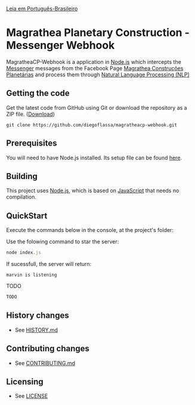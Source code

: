 [Leia em Português-Brasileiro](README.ptBR.md)
# Magrathea Planetary Construction - Messenger Webhook

MagratheaCP-Webhook is a application in [Node.js](https://nodejs.org) which intercepts the [Messenger](www.messenger.com) messages from the Facebook Page [Magrathea Construções Planetárias](www.facebook.com/Magrathea-Constru%C3%A7%C3%B5es-Planet%C3%A1rias-215986975835699) and process them through [Natural Language Processing (NLP)](en.wikipedia.org/wiki/Natural-language_processing)


## Getting the code

Get the latest code from GitHub using Git or download the repository as a ZIP file.
([Download](https://github.com/diegoflassa/magratheacp-webhook/archive/master.zip))


    git clone https://github.com/diegoflassa/magratheacp-webhook.git


## Prerequisites 

You will need to have Node.js installed. Its setup file can be found [here](https://nodejs.org/en/download/).


## Building

This project uses [Node.js](https://nodejs.org), which is based on [JavaScript](https://www.javascript.com/) that needs no compilation.


## QuickStart

Execute the commands below in the console, at the project's folder:


Use the folowing command to star the server:

```javascript
node index.js
```

If sucessfull, the server will return:

```
marvin is listening
```

TODO

```javascript
TODO
```


## History changes

* See [HISTORY.md](HISTORY.md)


## Contributing changes

* See [CONTRIBUTING.md](CONTRIBUTING.md)


## Licensing

* See [LICENSE](LICENSE)